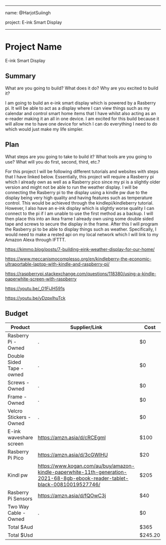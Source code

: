 
---

name: @HarjotSuiingh

project: E-ink Smart Display

---


# Project Name

E-ink Smart Display


## Summary


What are you going to build? What does it do? Why are you excited to build it?


I am going to build an e-ink smart display which is powered by a Rasberry pi. It will be able to act as a display where I can view things such as my calendar and control smart home items that I have whilst also acting as an e-reader making it an all in one device. I am excited for this build because it will allow me to have one device for which I can do everything I need to do which would just make my life simpler.


## Plan


What steps are you going to take to build it? What tools are you going to use? What will you do first, second, third, etc.?


For this project I will be following different tutorials and websites with steps that I have linked below. Essentially, this project will require a Rasberry pi which I already own as well as a Rasberry pico since my pi is a slightly older version and might not be able to run the weather display. I will be connecting the Rasberry pi to the display using a kindle pw due to the display being very high quality and having features such as temperature control. This would be achieved through the kindlepi/kindleberry tutorial. However, I also have an e-ink display which is slightly worse quality I can connect to the pi if I am unable to use the first method as a backup. I will then place this into an ikea frame I already own using some double sided tape and screws to secure the display in the frame. After this I will program the Rasberry pi to be able to display things such as weather. Specifically, I would need to make a rested api on my local network which I will link to my Amazon Alexa through IFTTT.

https://kimmo.blog/posts/7-building-eink-weather-display-for-our-home/

https://www.meccanismocomplesso.org/en/kindleberry-the-economic-ultraportable-laptop-with-kindle-and-raspberry-pi/

https://raspberrypi.stackexchange.com/questions/118380/using-a-kindle-paperwhite-screen-with-raspberry

https://youtu.be/_O1FjJH591s

https://youtu.be/yDzpxlhuTck


## Budget


| Product         | Supplier/Link                         | Cost   |
| --------------- | ------------------------------------- | ------ |
| Rasberry Pi  - Owned | . | $0  |
| Double Sided Tape - owned | . | $0  |
| Screws - Owned | . | $0 |
| Frame - Owned | . | $0 |
| Velcro Stickers - Owned|  . | $0 |
| E-ink waveshare screen | https://amzn.asia/d/cRCEgml   | $100 |
| Rasberry Pi Pico| https://amzn.asia/d/3cGWIHU  | $20  |
| Kindl pw| https://www.kogan.com/au/buy/amazon-kindle-paperwhite-11th-generation-2021-68-8gb-ebook-reader-tablet-black-00810019527746/ | $205
| Rasberry Pi Sensors| https://amzn.asia/d/fQOwC3j | $40 |
| Two Way Cable - Owned| .| $0|
| Total       $Aud    |                                       | $365 |
| Total       $Usd    |                                       | $245.20 |

